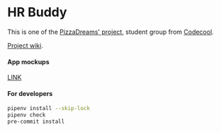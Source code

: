 # HR Buddy  
This is one of the [PizzaDreams' project](https://github.com/maciejjankowski/learn-to-code/wiki/Pet-projects), 
student group from [Codecool](https://codecool.com/en/).  
  
[Project wiki](https://github.com/maciejjankowski/learn-to-code/wiki/HR-buddy).

#### App mockups
[LINK](../spec/mockups.md)

#### For developers
```bash
pipenv install --skip-lock
pipenv check
pre-commit install
```

